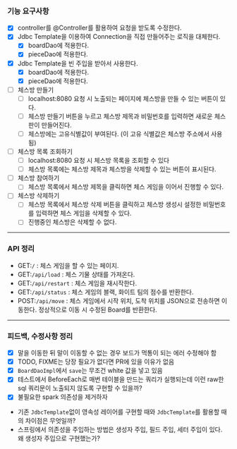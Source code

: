 ###  기능 요구사항

- [x] controller를 @Controller를 활용하여 요청을 받도록 수정한다.
- [x] Jdbc Template을 이용하여 Connection을 직접 만들어주는 로직을 대체한다.
  - [x] boardDao에 적용한다.
  - [x] pieceDao에 적용한다.
- [x] Jdbc Template을 빈 주입을 받아서 사용한다.
  - [x] boardDao에 적용한다.
  - [x] pieceDao에 적용한다.
- [ ] 체스방 만들기
  - [ ] localhost:8080 요청 시 노출되는 페이지에 체스방을 만들 수 있는 버튼이 있다.
  - [ ] 체스방 만들기 버튼을 누르고 체스방 제목과 비밀번호를 입력하면 새로운 체스판이 만들어진다.
  - [ ] 체스방에는 고유식별값이 부여된다. (이 고유 식별값은 체스방 주소에서 사용 됨)
- [ ] 체스방 목록 조회하기
  - [ ] localhost:8080 요청 시 체스방 목록을 조회할 수 있다
  - [ ] 체스방 목록에는 체스방 제목과 체스방을 삭제할 수 있는 버튼이 표시된다.
- [ ] 체스방 참여하기
  - [ ] 체스방 목록에서 체스방 제목을 클릭하면 체스 게임을 이어서 진행할 수 있다.
- [ ] 체스방 삭제하기
  - [ ] 체스방 목록에서 체스방 삭제 버튼을 클릭하고 체스방 생성시 설정한 비밀번호를 입력하면 체스 게임을 삭제할 수 있다.
  - [ ] 진행중인 체스방은 삭제할 수 없다.

---

### API 정리

- GET:`/` : 체스 게임을 할 수 있는 페이지.
- GET:`/api/load` : 체스 기물 상태를 가져온다.
- GET:`/api/restart` : 체스 게임을 재시작한다.
- GET:`/api/status` : 체스 게임의 블랙, 화이트 팀의 점수를 반환한다.
- POST:`/api/move` : 체스 게임에서 시작 위치, 도착 위치를 JSON으로 전송하면 이동한다. 정상적으로 이동 시 수정된 Board를 반환한다.

---

### 피드백, 수정사항 정리

- [x] 말을 이동한 뒤 말이 이동할 수 없는 경우 보드가 먹통이 되는 에러 수정해야 함
- [x] TODO, FIXME는 당장 필요가 없다면 PR에 있을 이유가 없음
- [x] `BoardDaoImpl`에서 `save`는 무조건 white 값을 넣고 있음
- [x] 테스트에서 BeforeEach로 매번 테이블을 만드는 쿼리가 실행되는데 이런 raw한 sql 쿼리문이 노출되지 않도록 구현할 수 있을까?
- [x] 불필요한 spark 의존성을 제거하자

- 기존 `JdbcTemplate`없이 영속성 레이어를 구현할 때와 `JdbcTemplate`를 활용할 때의 차이점은 무엇일까?
- 스프링에서 의존성을 주입하는 방법은 생성자 주입, 필드 주입, 세터 주입이 있다. 왜 생성자 주입으로 구현했는가?

